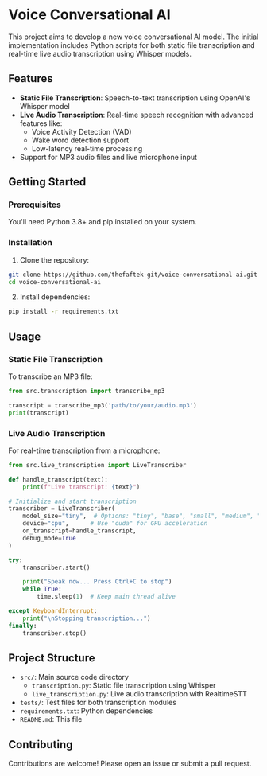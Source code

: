
# Voice Conversational AI

This project aims to develop a new voice conversational AI model. The initial implementation includes Python scripts for both static file transcription and real-time live audio transcription using Whisper models.

## Features

- **Static File Transcription**: Speech-to-text transcription using OpenAI's Whisper model
- **Live Audio Transcription**: Real-time speech recognition with advanced features like:
  - Voice Activity Detection (VAD)
  - Wake word detection support
  - Low-latency real-time processing
- Support for MP3 audio files and live microphone input

## Getting Started

### Prerequisites

You'll need Python 3.8+ and pip installed on your system.

### Installation

1. Clone the repository:
```bash
git clone https://github.com/thefaftek-git/voice-conversational-ai.git
cd voice-conversational-ai
```

2. Install dependencies:
```bash
pip install -r requirements.txt
```

## Usage

### Static File Transcription

To transcribe an MP3 file:

```python
from src.transcription import transcribe_mp3

transcript = transcribe_mp3('path/to/your/audio.mp3')
print(transcript)
```

### Live Audio Transcription

For real-time transcription from a microphone:

```python
from src.live_transcription import LiveTranscriber

def handle_transcript(text):
    print(f"Live transcript: {text}")

# Initialize and start transcription
transcriber = LiveTranscriber(
    model_size="tiny",  # Options: "tiny", "base", "small", "medium", "large"
    device="cpu",      # Use "cuda" for GPU acceleration
    on_transcript=handle_transcript,
    debug_mode=True
)

try:
    transcriber.start()

    print("Speak now... Press Ctrl+C to stop")
    while True:
        time.sleep(1)  # Keep main thread alive

except KeyboardInterrupt:
    print("\nStopping transcription...")
finally:
    transcriber.stop()
```

## Project Structure

- `src/`: Main source code directory
  - `transcription.py`: Static file transcription using Whisper
  - `live_transcription.py`: Live audio transcription with RealtimeSTT
- `tests/`: Test files for both transcription modules
- `requirements.txt`: Python dependencies
- `README.md`: This file

## Contributing

Contributions are welcome! Please open an issue or submit a pull request.

